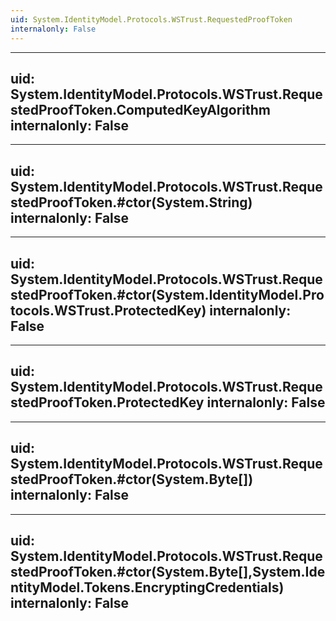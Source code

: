 ```yaml
---
uid: System.IdentityModel.Protocols.WSTrust.RequestedProofToken
internalonly: False
---
```


---
uid: System.IdentityModel.Protocols.WSTrust.RequestedProofToken.ComputedKeyAlgorithm
internalonly: False
---

---
uid: System.IdentityModel.Protocols.WSTrust.RequestedProofToken.#ctor(System.String)
internalonly: False
---

---
uid: System.IdentityModel.Protocols.WSTrust.RequestedProofToken.#ctor(System.IdentityModel.Protocols.WSTrust.ProtectedKey)
internalonly: False
---

---
uid: System.IdentityModel.Protocols.WSTrust.RequestedProofToken.ProtectedKey
internalonly: False
---

---
uid: System.IdentityModel.Protocols.WSTrust.RequestedProofToken.#ctor(System.Byte[])
internalonly: False
---

---
uid: System.IdentityModel.Protocols.WSTrust.RequestedProofToken.#ctor(System.Byte[],System.IdentityModel.Tokens.EncryptingCredentials)
internalonly: False
---
